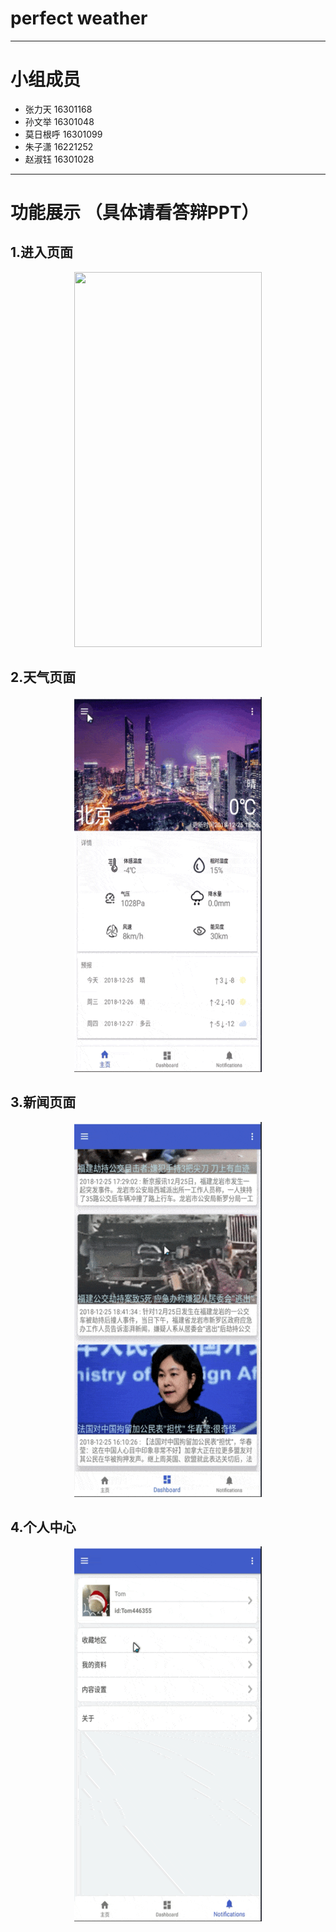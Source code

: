 # **perfect weather**

----------

# 小组成员 
+ 张力天      16301168 
+ 孙文举      16301048
+ 莫日根呼    16301099
+ 朱子潇      16221252
+ 赵淑钰		 16301028

----------

# 功能展示 （具体请看答辩PPT）
## 1.进入页面

<div align="center">
<img src="/screenshot/0.gif" height="600" width="300" >
</div>

## 2.天气页面

<div align="center">
<img src="/screenshot/1.gif" height="600" width="300" >
</div>

## 3.新闻页面

<div align="center">
<img src="/screenshot/2.gif" height="600" width="300" >
</div>

## 4.个人中心

<div align="center">
<img src="/screenshot/3.gif" height="600" width="300" >
</div>